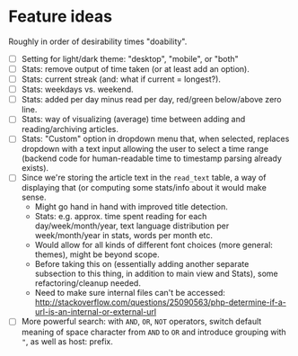 # Feature ideas

Roughly in order of desirability times "doability".

- [ ] Setting for light/dark theme: "desktop", "mobile", or "both"
- [ ] Stats: remove output of time taken (or at least add an option).
- [ ] Stats: current streak (and: what if current = longest?).
- [ ] Stats: weekdays vs. weekend.
- [ ] Stats: added per day minus read per day, red/green below/above zero line.
- [ ] Stats: way of visualizing (average) time between adding and reading/archiving articles.
- [ ] Stats: "Custom" option in dropdown menu that, when selected, replaces dropdown with a text input allowing the user to select a time range (backend code for human-readable time to timestamp parsing already exists).
- [ ] Since we're storing the article text in the `read_text` table, a way of displaying that (or computing some stats/info about it would make sense.
    - Might go hand in hand with improved title detection.
    - Stats: e.g. approx. time spent reading for each day/week/month/year, text language distribution per week/month/year in stats, words per month etc.
    - Would allow for all kinds of different font choices (more general: themes), might be beyond scope.
    - Before taking this on (essentially adding another separate subsection to this thing, in addition to main view and Stats), some refactoring/cleanup needed.
    - Need to make sure internal files can't be accessed: http://stackoverflow.com/questions/25090563/php-determine-if-a-url-is-an-internal-or-external-url
- [ ] More powerful search: with `AND`, `OR`, `NOT` operators, switch default meaning of space character from `AND` to `OR` and introduce grouping with `"`, as well as host: prefix.
